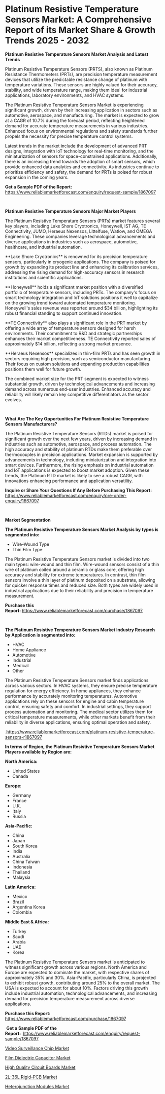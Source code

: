 <p><h1>Platinum Resistive Temperature Sensors Market: A Comprehensive Report of its Market Share & Growth Trends 2025 - 2032</h1></p><p><strong>Platinum Resistive Temperature Sensors Market Analysis and Latest Trends</strong></p>
<p><p>Platinum Resistive Temperature Sensors (PRTS), also known as Platinum Resistance Thermometers (PRTs), are precision temperature measurement devices that utilize the predictable resistance change of platinum with temperature variations. These sensors are highly valued for their accuracy, stability, and wide temperature range, making them ideal for industrial applications, laboratory environments, and HVAC systems.</p><p>The Platinum Resistive Temperature Sensors Market is experiencing significant growth, driven by their increasing application in sectors such as automotive, aerospace, and manufacturing. The market is expected to grow at a CAGR of 10.7% during the forecast period, reflecting heightened demand for accurate temperature measurements in various industries. Enhanced focus on environmental regulations and safety standards further propels the necessity for precise temperature control systems.</p><p>Latest trends in the market include the development of advanced PRT designs, integration with IoT technology for real-time monitoring, and the miniaturization of sensors for space-constrained applications. Additionally, there is an increasing trend towards the adoption of smart sensors, which provide enhanced data analytics and connectivity. As industries continue to prioritize efficiency and safety, the demand for PRTs is poised for robust expansion in the coming years.</p></p>
<p><strong>Get a Sample PDF of the Report:&nbsp;</strong> <a href="https://www.reliablemarketforecast.com/enquiry/request-sample/1867097?utm_campaign=1840&utm_medium=2&utm_source=Github&utm_content=ia&utm_term=07042025&utm_id=platinum-resistive-temperature-sensors">https://www.reliablemarketforecast.com/enquiry/request-sample/1867097</a></p>
<p>&nbsp;</p>
<p><strong>Platinum Resistive Temperature Sensors Major Market Players</strong></p>
<p><p>The Platinum Resistive Temperature Sensors (PRTs) market features several key players, including Lake Shore Cryotronics, Honeywell, IST AG, TE Connectivity, JUMO, Heraeus Nexensos, Littelfuse, Watlow, and OMEGA Engineering. These companies leverage technological advancements and diverse applications in industries such as aerospace, automotive, healthcare, and industrial automation.</p><p>**Lake Shore Cryotronics** is renowned for its precision temperature sensors, particularly in cryogenic applications. The company is poised for growth by expanding its product line and enhancing its calibration services, addressing the rising demand for high-accuracy sensors in research institutions and scientific applications.</p><p>**Honeywell** holds a significant market position with a diversified portfolio of temperature sensors, including PRTs. The company's focus on smart technology integration and IoT solutions positions it well to capitalize on the growing trend toward automated temperature monitoring. Honeywell's sales revenue was reported around $34 billion, highlighting its robust financial standing to support continued innovation.</p><p>**TE Connectivity** also plays a significant role in the PRT market by offering a wide array of temperature sensors designed for harsh environments. Their commitment to R&D and strategic partnerships enhances their market competitiveness. TE Connectivity reported sales of approximately $14 billion, reflecting a strong market presence.</p><p>**Heraeus Nexensos** specializes in thin-film PRTs and has seen growth in sectors requiring high precision, such as semiconductor manufacturing. Their focus on custom solutions and expanding production capabilities positions them well for future growth.</p><p>The combined market size for the PRT segment is expected to witness substantial growth, driven by technological advancements and increasing demand across numerous end-user industries. Enhanced accuracy and reliability will likely remain key competitive differentiators as the sector evolves.</p></p>
<p>&nbsp;</p>
<p><strong>What Are The Key Opportunities For Platinum Resistive Temperature Sensors Manufacturers?</strong></p>
<p><p>The Platinum Resistive Temperature Sensors (RTDs) market is poised for significant growth over the next few years, driven by increasing demand in industries such as automotive, aerospace, and process automation. The high accuracy and stability of platinum RTDs make them preferable over thermocouples in precision applications. Market expansion is supported by advancements in technology, including miniaturization and integration into smart devices. Furthermore, the rising emphasis on industrial automation and IoT applications is expected to boost market adoption. Given these trends, the Platinum RTD market is likely to see a robust CAGR, with innovations enhancing performance and application versatility.</p></p>
<p><strong>Inquire or Share Your Questions If Any Before Purchasing This Report:</strong> <a href="https://www.reliablemarketforecast.com/enquiry/pre-order-enquiry/1867097?utm_campaign=1840&utm_medium=2&utm_source=Github&utm_content=ia&utm_term=07042025&utm_id=platinum-resistive-temperature-sensors">https://www.reliablemarketforecast.com/enquiry/pre-order-enquiry/1867097</a></p>
<p>&nbsp;</p>
<p><strong>Market Segmentation</strong></p>
<p><strong>The Platinum Resistive Temperature Sensors Market Analysis by types is segmented into:</strong></p>
<p><ul><li>Wire-Wound Type</li><li>Thin Film Type</li></ul></p>
<p><p>The Platinum Resistive Temperature Sensors market is divided into two main types: wire-wound and thin film. Wire-wound sensors consist of a thin wire of platinum coiled around a ceramic or glass core, offering high accuracy and stability for extreme temperatures. In contrast, thin film sensors involve a thin layer of platinum deposited on a substrate, allowing for quicker response times and reduced size. Both types are widely used in industrial applications due to their reliability and precision in temperature measurement.</p></p>
<p><strong>Purchase this Report:&nbsp;</strong><a href="https://www.reliablemarketforecast.com/purchase/1867097?utm_campaign=1840&utm_medium=2&utm_source=Github&utm_content=ia&utm_term=07042025&utm_id=platinum-resistive-temperature-sensors">https://www.reliablemarketforecast.com/purchase/1867097</a></p>
<p>&nbsp;</p>
<p><strong>The Platinum Resistive Temperature Sensors Market Industry Research by Application is segmented into:</strong></p>
<p><ul><li>HVAC</li><li>Home Appliance</li><li>Automotive</li><li>Industrial</li><li>Medical</li><li>Other</li></ul></p>
<p><p>The Platinum Resistive Temperature Sensors market finds applications across various sectors. In HVAC systems, they ensure precise temperature regulation for energy efficiency. In home appliances, they enhance performance by accurately monitoring temperatures. Automotive applications rely on these sensors for engine and cabin temperature control, ensuring safety and comfort. In industrial settings, they support process automation and monitoring. The medical sector utilizes them for critical temperature measurements, while other markets benefit from their reliability in diverse applications, ensuring optimal operation and safety.</p></p>
<p><a href="https://www.reliablemarketforecast.com/platinum-resistive-temperature-sensors-r1867097?utm_campaign=1840&utm_medium=2&utm_source=Github&utm_content=ia&utm_term=07042025&utm_id=platinum-resistive-temperature-sensors">&nbsp;https://www.reliablemarketforecast.com/platinum-resistive-temperature-sensors-r1867097</a></p>
<p><strong>In terms of Region, the Platinum Resistive Temperature Sensors Market Players available by Region are:</strong></p>
<p>
    <p> <strong> North America: </strong>
        <ul>
            <li>United States</li>
            <li>Canada</li>
        </ul>
        </p> 
    <p> <strong> Europe: </strong>
        <ul>
            <li>Germany</li>
            <li>France</li>
            <li>U.K.</li>
            <li>Italy</li>
            <li>Russia</li>
        </ul>
        </p> 
    <p> <strong> Asia-Pacific: </strong>
        <ul>
            <li>China</li>
            <li>Japan</li>
            <li>South Korea</li>
            <li>India</li>
            <li>Australia</li>
            <li>China Taiwan</li>
            <li>Indonesia</li>
            <li>Thailand</li>
            <li>Malaysia</li>
        </ul>
        </p> 
    <p> <strong> Latin America: </strong>
        <ul>
            <li>Mexico</li>
            <li>Brazil</li>
            <li>Argentina Korea</li>
            <li>Colombia</li>
        </ul>
        </p> 
    <p> <strong> Middle East & Africa: </strong>
        <ul>
            <li>Turkey</li>
            <li>Saudi</li>
            <li>Arabia</li>
            <li>UAE</li>
            <li>Korea</li>
        </ul>
    </p>
    </p>
<p><p>The Platinum Resistive Temperature Sensors market is anticipated to witness significant growth across various regions. North America and Europe are expected to dominate the market, with respective shares of approximately 35% and 30%. Asia-Pacific, particularly China, is projected to exhibit robust growth, contributing around 25% to the overall market. The USA is expected to account for about 10%. Factors driving this growth include industrial automation, technological advancements, and increasing demand for precision temperature measurement across diverse applications.</p></p>
<p><strong>Purchase this Report: </strong><a href="https://www.reliablemarketforecast.com/purchase/1867097?utm_campaign=1840&utm_medium=2&utm_source=Github&utm_content=ia&utm_term=07042025&utm_id=platinum-resistive-temperature-sensors">https://www.reliablemarketforecast.com/purchase/1867097</a></p>
<p>&nbsp;<strong>Get a Sample PDF of the Report:&nbsp;&nbsp;</strong><a href="https://www.reliablemarketforecast.com/enquiry/request-sample/1867097?utm_campaign=1840&utm_medium=2&utm_source=Github&utm_content=ia&utm_term=07042025&utm_id=platinum-resistive-temperature-sensors">https://www.reliablemarketforecast.com/enquiry/request-sample/1867097</a></p>
<p><strong></strong></p>
<p><p><a href="https://github.com/zalubakoraka/Market-Research-Report-List-1/blob/main/video-surveillance-chip-market.md?utm_campaign=1840&utm_medium=2&utm_source=Github&utm_content=ia&utm_term=07042025&utm_id=platinum-resistive-temperature-sensors">Video Surveillance Chip Market</a></p><p><a href="https://github.com/yaldotiedegq/Market-Research-Report-List-1/blob/main/film-dielectric-capacitor-market.md?utm_campaign=1840&utm_medium=2&utm_source=Github&utm_content=ia&utm_term=07042025&utm_id=platinum-resistive-temperature-sensors">Film Dielectric Capacitor Market</a></p><p><a href="https://github.com/airitaursela/Market-Research-Report-List-1/blob/main/high-quality-circuit-boards-market.md?utm_campaign=1840&utm_medium=2&utm_source=Github&utm_content=ia&utm_term=07042025&utm_id=platinum-resistive-temperature-sensors">High Quality Circuit Boards Market</a></p><p><a href="https://github.com/sacmatidora/Market-Research-Report-List-1/blob/main/2l-36l-rigid-pcb-market.md?utm_campaign=1840&utm_medium=2&utm_source=Github&utm_content=ia&utm_term=07042025&utm_id=platinum-resistive-temperature-sensors">2L-36L Rigid-PCB Market</a></p><p><a href="https://github.com/shiahbuyerin/Market-Research-Report-List-1/blob/main/heterojunction-modules-market.md?utm_campaign=1840&utm_medium=2&utm_source=Github&utm_content=ia&utm_term=07042025&utm_id=platinum-resistive-temperature-sensors">Heterojunction Modules Market</a></p></p>